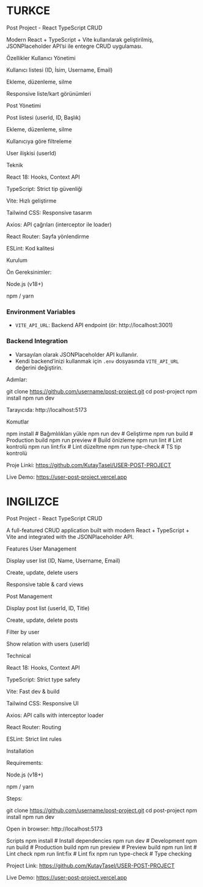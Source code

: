 # TURKCE

Post Project - React TypeScript CRUD

Modern React + TypeScript + Vite kullanılarak geliştirilmiş, JSONPlaceholder API’si ile entegre CRUD uygulaması.

Özellikler
Kullanıcı Yönetimi

Kullanıcı listesi (ID, İsim, Username, Email)

Ekleme, düzenleme, silme

Responsive liste/kart görünümleri

Post Yönetimi

Post listesi (userId, ID, Başlık)

Ekleme, düzenleme, silme

Kullanıcıya göre filtreleme

User ilişkisi (userId)

Teknik

React 18: Hooks, Context API

TypeScript: Strict tip güvenliği

Vite: Hızlı geliştirme

Tailwind CSS: Responsive tasarım

Axios: API çağrıları (interceptor ile loader)

React Router: Sayfa yönlendirme

ESLint: Kod kalitesi

Kurulum

Ön Gereksinimler:

Node.js (v18+)

npm / yarn

### Environment Variables

- `VITE_API_URL`: Backend API endpoint (ör: http://localhost:3001)

### Backend Integration

- Varsayılan olarak JSONPlaceholder API kullanılır.
- Kendi backend’inizi kullanmak için `.env` dosyasında `VITE_API_URL` değerini değiştirin.

Adımlar:

git clone https://github.com/username/post-project.git
cd post-project
npm install
npm run dev

Tarayıcıda: http://localhost:5173

Komutlar

npm install # Bağımlılıkları yükle
npm run dev # Geliştirme
npm run build # Production build
npm run preview # Build önizleme
npm run lint # Lint kontrolü
npm run lint:fix # Lint düzeltme
npm run type-check # TS tip kontrolü

Proje Linki: https://github.com/KutayTasel/USER-POST-PROJECT

Live Demo: https://user-post-project.vercel.app

# INGILIZCE

Post Project - React TypeScript CRUD

A full-featured CRUD application built with modern React + TypeScript + Vite and integrated with the JSONPlaceholder API.

Features
User Management

Display user list (ID, Name, Username, Email)

Create, update, delete users

Responsive table & card views

Post Management

Display post list (userId, ID, Title)

Create, update, delete posts

Filter by user

Show relation with users (userId)

Technical

React 18: Hooks, Context API

TypeScript: Strict type safety

Vite: Fast dev & build

Tailwind CSS: Responsive UI

Axios: API calls with interceptor loader

React Router: Routing

ESLint: Strict lint rules

Installation

Requirements:

Node.js (v18+)

npm / yarn

Steps:

git clone https://github.com/username/post-project.git
cd post-project
npm install
npm run dev

Open in browser: http://localhost:5173

Scripts
npm install # Install dependencies
npm run dev # Development
npm run build # Production build
npm run preview # Preview build
npm run lint # Lint check
npm run lint:fix # Lint fix
npm run type-check # Type checking

Project Link: https://github.com/KutayTasel/USER-POST-PROJECT

Live Demo: https://user-post-project.vercel.app
